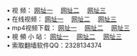 &#8226; 视 频：
<a href="http://22.dynssl.com/tv/" target="_blank">网址一</a>
　<a href="http://d7.dnsrd.com:81/tv/" target="_blank">网址二</a>
　<a href="http://wi55.ga/" target="_blank">网址三</a><br />
&#8226; 在线视频：
<a href="http://36.forumz.info/" target="_blank">网址一</a>
　<a href="http://wi55.ga/" target="_blank">网址二</a>
　<a href="http://d7.dnsrd.com/tv/" target="_blank">网址三</a><br />
&#8226; mp4视频下载：
<a href="http://22.dynssl.com:81/mp4/" target="_blank">网址一</a>
　<a href="http://wi55.ga/mp4/" target="_blank">网址二</a>
　<a href="http://d7.dnsrd.com:81/mp4/" target="_blank">网址三</a><br />
&#8226; 視 頻 小 站：
<a href="http://36.forumz.info/" target="_blank">网址一</a>
　<a href="http://wi55.ga/" target="_blank">网址二</a>
　<a href="http://cd88.ga/" target="_blank">网址三</a>
<br />
&#8226; 索取翻墙软件QQ：2328134374<br />
